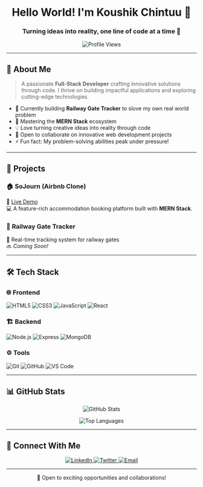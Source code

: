 ### <h1 align="center">Hello World! I'm Koushik Chintuu 👋</h1>
<h3 align="center">Turning ideas into reality, one line of code at a time 🚀</h3>

<p align="center">
  <img src="https://komarev.com/ghpvc/?username=koushikchintuu&color=blueviolet&style=for-the-badge" alt="Profile Views">
</p>

---

## 💫 About Me

> A passionate **Full-Stack Developer** crafting innovative solutions through code. I thrive on building impactful applications and exploring cutting-edge technologies.

- 🔨 Currently building **Railway Gate Tracker** to slove my own real world problem
- 🌱 Mastering the **MERN Stack** ecosystem
- 💡 Love turning creative ideas into reality through code
- 🤝 Open to collaborate on innovative web development projects
- ⚡ Fun fact: My problem-solving abilities peak under pressure!

---

## 🎯 Projects

### 🏠 **SoJourn (Airbnb Clone)**  
🔗 [Live Demo](https://sojourn-hnxq.onrender.com)  
💻 A feature-rich accommodation booking platform built with **MERN Stack**.

### 🚂 **Railway Gate Tracker**  
📡 Real-time tracking system for railway gates  
🔜 *Coming Soon!*

---

## 🛠️ Tech Stack

### 🌐 Frontend
![HTML5](https://img.shields.io/badge/HTML5-E34F26?style=for-the-badge&logo=html5&logoColor=white)
![CSS3](https://img.shields.io/badge/CSS3-1572B6?style=for-the-badge&logo=css3&logoColor=white)
![JavaScript](https://img.shields.io/badge/JavaScript-F7DF1E?style=for-the-badge&logo=javascript&logoColor=black)
![React](https://img.shields.io/badge/React-20232A?style=for-the-badge&logo=react&logoColor=61DAFB)

### 🏗 Backend
![Node.js](https://img.shields.io/badge/Node.js-339933?style=for-the-badge&logo=nodedotjs&logoColor=white)
![Express](https://img.shields.io/badge/Express-000000?style=for-the-badge&logo=express&logoColor=white)
![MongoDB](https://img.shields.io/badge/MongoDB-47A248?style=for-the-badge&logo=mongodb&logoColor=white)

### ⚙️ Tools
![Git](https://img.shields.io/badge/Git-F05032?style=for-the-badge&logo=git&logoColor=white)
![GitHub](https://img.shields.io/badge/GitHub-181717?style=for-the-badge&logo=github&logoColor=white)
![VS Code](https://img.shields.io/badge/VS%20Code-007ACC?style=for-the-badge&logo=visual-studio-code&logoColor=white)

---

## 📊 GitHub Stats

<p align="center">
  <img src="https://github-readme-stats.vercel.app/api?username=koushikchintuu&show_icons=true&theme=tokyonight" alt="GitHub Stats" />
</p>

<p align="center">
  <img src="https://github-readme-stats.vercel.app/api/top-langs/?username=koushikchintuu&layout=compact&theme=tokyonight" alt="Top Languages" />
</p>

---

## 🤝 Connect With Me

<p align="center">
  <a href="https://www.linkedin.com/in/koushik-kaliga-06a699336/" target="_blank">
    <img src="https://img.shields.io/badge/LinkedIn-0077B5?style=for-the-badge&logo=linkedin&logoColor=white" alt="LinkedIn" />
  </a>
  <a href="https://x.com/Solo_leveling_C" target="_blank">
    <img src="https://img.shields.io/badge/Twitter-1DA1F2?style=for-the-badge&logo=twitter&logoColor=white" alt="Twitter" />
  </a>
  <a href="mailto:kaligakoushik02@gmail.com">
    <img src="https://img.shields.io/badge/Email-D14836?style=for-the-badge&logo=gmail&logoColor=white" alt="Email" />
  </a>
</p>

---

<p align="center">💼 Open to exciting opportunities and collaborations!</p>
